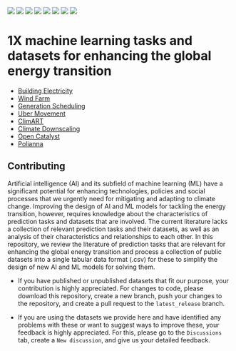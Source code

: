 <img src="https://img.shields.io/badge/Building_Electricity-ready-blue"/> <img src="https://img.shields.io/badge/Wind_Farm-preparing-red"/> <img src="https://img.shields.io/badge/Generation_Scheduling-preparing-red"/> <img src="https://img.shields.io/badge/Uber_Movement-preparing-red"/> <img src="https://img.shields.io/badge/ClimART-preparing-red"/> <img src="https://img.shields.io/badge/Climate_Downscaling-preparing-red"/> <img src="https://img.shields.io/badge/Open_Catalyst-preparing-red"/> <img src="https://img.shields.io/badge/Polianna-preparing-red"/>

# 1X machine learning tasks and datasets for enhancing the global energy transition

* [Building Electricity](https://github.com/ArsamAryandoust/EnergyTransitionTasks/tree/master/datasets/BuildingElectricity)
* [Wind Farm](https://github.com/ArsamAryandoust/EnergyTransitionTasks/tree/master/datasets/WindFarm)
* [Generation Scheduling](https://github.com/ArsamAryandoust/EnergyTransitionTasks/tree/master/datasets/GenerationScheduling)
* [Uber Movement](https://github.com/ArsamAryandoust/EnergyTransitionTasks/tree/master/datasets/UberMovement)
* [ClimART](https://github.com/ArsamAryandoust/EnergyTransitionTasks/tree/master/datasets/ClimART)
* [Climate Downscaling](https://github.com/ArsamAryandoust/EnergyTransitionTasks/tree/master/datasets/ClimateDownscaling)
* [Open Catalyst](https://github.com/ArsamAryandoust/EnergyTransitionTasks/tree/master/datasets/OpenCatalyst)
* [Polianna](https://github.com/ArsamAryandoust/EnergyTransitionTasks/tree/master/datasets/Polianna)


<!-- ## Citation -->


## Contributing

Artificial intelligence (AI) and its subfield of machine learning (ML) have a
significant potential for enhancing technologies, policies and social processes
that we urgently need for mitigating and adapting to climate change. Improving the
design of AI and ML models for tackling the energy transition, however, requires
knowledge about the characteristics of prediction tasks and datasets that are involved.
The current literature lacks a collection of relevant prediction tasks and their
datasets, as well as an analysis of their characteristics and relationships to each
other. In this repository, we review the literature of prediction tasks that are
relevant for enhancing the global energy transition and process a collection of
public datasets into a single tabular data format (.csv) for these to simplify the
design of new AI and ML models for solving them.

* If you have published or unpublished datasets that fit our purpose, your 
contribution is highly appreciated. For changes to code, please download this 
repository, create a new branch, push your changes to the repository, and 
create a pull request to the `latest_release` branch.

* If you are using the datasets we provide here and have identified any 
problems with these or want to suggest ways to improve these, your feedback is 
highly appreciated. For this, please go to the `Discussions` tab, create a 
`New discussion`, and give us your detailed feedback.



<!-- ## Getting started -->


